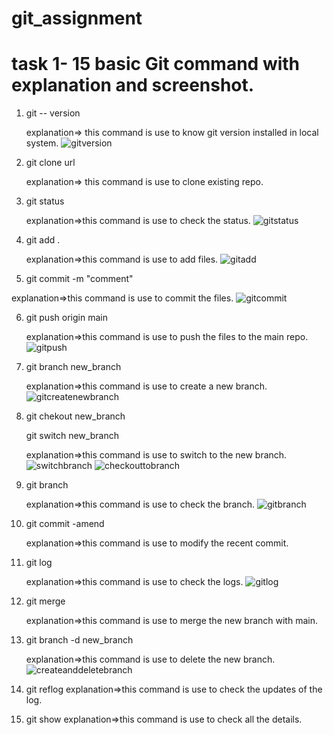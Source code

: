 # git_assignment

# task 1- 15 basic Git command with explanation and screenshot.

1. git -- version

   explanation=> this command is use to know git version installed in local system.
  ![gitversion](https://user-images.githubusercontent.com/29401813/196105132-a81f31b0-f94e-441a-86c4-52fab1551a1d.JPG)

2. git clone url
   
   explanation=> this command is use to clone existing repo.
  

3. git status 

   explanation=>this command is use to check the status.
  ![gitstatus](https://user-images.githubusercontent.com/29401813/196105312-46caced0-6fe3-4494-a912-b78d4411d8aa.JPG)

4. git add . 

   explanation=>this command is use to add files.
  ![gitadd](https://user-images.githubusercontent.com/29401813/196105374-52069669-ab41-4fa2-ae6c-0db43a22e409.JPG)

5. git commit -m "comment"

  explanation=>this command is use to commit the files.
  ![gitcommit](https://user-images.githubusercontent.com/29401813/196105462-ff3696d2-74de-4594-a318-367d93d14de4.JPG)

6. git push origin main 

   explanation=>this command is use to push the files to the main repo.
   ![gitpush](https://user-images.githubusercontent.com/29401813/196105545-32c5a0a6-9488-40ac-8ce9-b1206f4c88c4.JPG)

7. git branch new_branch 

   explanation=>this command is use to create a new branch.
   ![gitcreatenewbranch](https://user-images.githubusercontent.com/29401813/196105651-08beb784-f88f-414a-947e-fa7a73ee74fe.JPG) 

8. git chekout new_branch 

   git switch new_branch
   
   explanation=>this command is use to switch to the new branch.
   ![switchbranch](https://user-images.githubusercontent.com/29401813/196105756-713d2b1e-5947-4683-b951-f1eea42366b2.JPG)
   ![checkouttobranch](https://user-images.githubusercontent.com/29401813/196106163-fd35ba35-82ee-440b-9d3d-eebb4eaa7eb7.JPG)


9. git branch 

   explanation=>this command is use to check the branch.
   ![gitbranch](https://user-images.githubusercontent.com/29401813/196106411-cec84602-fac2-4eea-bd32-bf4631578708.JPG)

10. git commit -amend

    explanation=>this command is use to modify the recent commit.

11. git log 

    explanation=>this command is use to check the logs.
    ![gitlog](https://user-images.githubusercontent.com/29401813/196106677-08a15447-87f6-4708-a92a-e3846d2a81e7.JPG)


12. git merge 

    explanation=>this command is use to merge the new branch with main.

13. git branch -d new_branch 

    explanation=>this command is use to delete the new branch.
    ![createanddeletebranch](https://user-images.githubusercontent.com/29401813/196107359-d1e611e4-3e58-4505-b8e5-6e80cc313e6a.JPG)

14. git reflog 
    explanation=>this command is use to check the updates of the log.

15. git show 
    explanation=>this command is use to check all the details.




